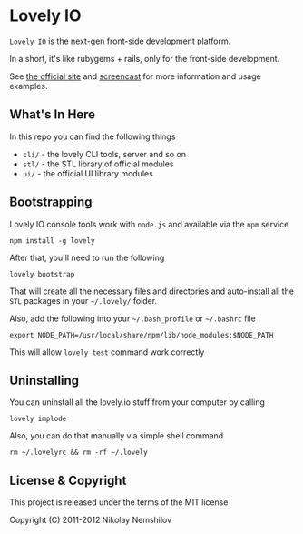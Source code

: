 # Lovely IO

`Lovely IO` is the next-gen front-side development platform.

In a short, it's like rubygems + rails, only for the front-side development.

See [the official site](http://lovely.io) and [screencast](http://lovely.io/show)
for more information and usage examples.


## What's In Here

In this repo you can find the following things

 * `cli/` - the lovely CLI tools, server and so on
 * `stl/` - the STL library of official modules
 * `ui/`  - the official UI library modules


## Bootstrapping

Lovely IO console tools work with `node.js` and available via the `npm` service

```
npm install -g lovely
```

After that, you'll need to run the following

```
lovely bootstrap
```

That will create all the necessary files and directories and auto-install all
the `STL` packages in your `~/.lovely/` folder.

Also, add the following into your `~/.bash_profile` or `~/.bashrc` file

```
export NODE_PATH=/usr/local/share/npm/lib/node_modules:$NODE_PATH
```

This will allow `lovely test` command work correctly

## Uninstalling

You can uninstall all the lovely.io stuff from your computer by calling

```
lovely implode
```

Also, you can do that manually via simple shell command

```
rm ~/.lovelyrc && rm -rf ~/.lovely
```


## License & Copyright

This project is released under the terms of the MIT license

Copyright (C) 2011-2012 Nikolay Nemshilov
